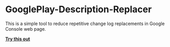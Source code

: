 # GooglePlay-Description-Replacer

This is a simple tool to reduce repetitive change log replacements in Google Console web page.

[**Try this out**](https://sinyavtsevilya.github.io/GooglePlay-Description-Replacer/)
